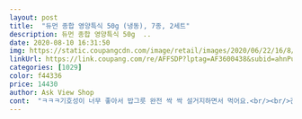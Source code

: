 ```yaml
---
layout: post 
title:  "듀먼 종합 영양특식 50g (냉동), 7종, 2세트" 
description: 듀먼 종합 영양특식 50g  ..
date: 2020-08-10 16:31:50 
img: https://static.coupangcdn.com/image/retail/images/2020/06/22/16/8/8f50a709-d41e-4e39-b32b-7eb1afdc2e89.jpg 
linkUrl: https://link.coupang.com/re/AFFSDP?lptag=AF3600438&subid=ahnPublicAsk&pageKey=1731830857&itemId=2947982478&vendorItemId=70936731176&traceid=V0-113-129a5d49588ef152 
categories: [1029] 
color: f44336 
price: 14430 
author: Ask View Shop 
cont:  "ㅋㅋㅋ기호성이 너무 좋아서 밥그릇 완전 싹 싹 설거지하면서 먹어요.<br/><br/>간편하고 아이가 잘 먹으니 종종 주문해야겠네요<br/>건강 생각해서 꾸준히 먹이려구요 유통기한도 길어서<br/>날이 더워지고 습해 지니 사람도 힘든데<br/>냄새도 좋은 거 보니 맛있긴 맛있나 봐요<br/>냉동 포장 깔끔히 잘되서 하나도 녹지 않고 왓네요<br/>냉동실에 넣아두고 전자레인지에 돌려서 주니<br/>너무 좋구 우리 댕댕이들 더 건강해져서 오래오래 맛있는거<br/>로켓프레쉬 라서 배송은 두말 할것도 없이 바로 왓구요<br/>많이 먹이고 싶은 제 바램이네요^^<br/>먹고 나서 응가도 이쁘고, 이제는 냉동실 문 여는 소리만 들리면 따라와서 기웃거려요<br/>바로 허겁지겁 먹는 거 있죠 ㅎㅎ<br/>밥도 잘 안 먹고 투정 부려서 특식으로 주려고 주문했어요<br/>배송도 빠르고 꽁꽁 열려와서 다행이네요<br/>사료랑 섞어 먹여도 잘먹고, 단독으로 먹이면 더 잘먹어요<br/>아침에는 밥을 더 잘 안 먹으려고 해서<br/>여러 가지 맛이 골고루 들어있어서 질리지 않게 골고루<br/>영양성분을 섭취할 수 있어서 좋겠다라고요<br/>우리 댕댕이들 영양식 찾다가 주문해 봤어요<br/>이번에는 좀 더 다양한 맛이 들어있는 구성으로 선택했는데요!<br/>입 짧고 잘 안 먹는다고 걱정했던 게 민망할 정도<br/>입자가 그대로 다 느껴지고<br/>저희 댕댕이가 4살13살인데 이빨이 몇개없어서 사료도 안먹는데 13살 아들에겐 더 안성맞춤 이에요 이런걸 개취 라고 해야 하나요ㅜㅜ<br/>저희 아이는 나이가 많아서 더더욱 여름이 걱정되는데요<br/>종류가 여러개라 가리지 않고 잘먹어요 무슨 맛인지 다 구별할수 잇겠죠?? 냉동실에서 꺼내면 난리나요!! 코박고 순식간에 정신없이 먹어버려요ㅋㅋㅋㅋㅋ무섭게ㅋ<br/>지난번에 소량 구매해서 먹여봤는데 너무 너무 ㅠㅠ 잘먹어서 재주문했어요.<br/><br/>체온 높은 아이들은 더 힘들겠죠<br/>치킨 텐더랑 같이 구매했는데 보는 제가 더 든든하네요<br/>한여름이라 냉동식품 주문하면서 살짝 걱정했는데<br/>" 
---
```

